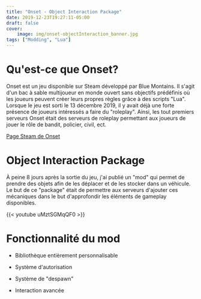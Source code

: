 ```yaml
---
title: "Onset - Object Interaction Package"
date: 2019-12-23T19:27:11-05:00
draft: false
cover:
    image: img/onset-objectInteraction_banner.jpg
tags: ["Modding", "Lua"]
---
```


# Qu'est-ce que Onset?

Onset est un jeu disponible sur Steam développé par Blue Montains. Il s'agit d'un bac à sable multijoueur en monde ouvert sans objectifs prédéfinis où les joueurs peuvent créer leurs propres règles grâce à des scripts "Lua". Lorsque le jeu est sorti le 13 décembre 2019, il y avait déjà une forte présence de joueurs intéressés a faire du "roleplay". Ainsi, les tout premiers serveurs Onset était des serveurs de roleplay permettant aux joueurs de jouer le rôle de bandit, policier, civil, ect.

[Page Steam de Onset](https://store.steampowered.com/app/1105810/Onset/)

# Object Interaction Package

À peine 8 jours après la sortie du jeu, j'ai publié un "mod" qui permet de prendre des objets afin de les déplacer et de les stocker dans un véhicule. Le but de ce "package" était de permettre aux serveurs d'ajouter ces mécaniques dans le but d'approfondir les éléments de gameplay disponibles.

{{< youtube uMztSGMqQF0 >}}

# Fonctionnalité du mod

- Bibliothèque entièrement personnalisable

- Système d'autorisation

- Système de "despawn"

- Interaction avancée